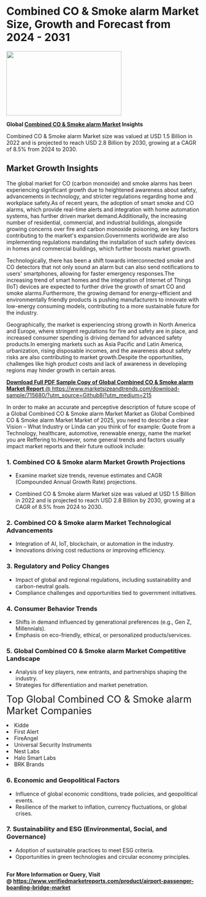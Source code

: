 <H1>Combined CO & Smoke alarm Market Size, Growth and Forecast from 2024 - 2031</H1><img class="aligncenter size-medium wp-image-584254" src="https://thirdeyenews.in/wp-content/uploads/2024/09/Global-Market-Research-300x168.jpeg" alt="" width="300" height="168" /><p><strong>Global&nbsp;<a href="https://www.marketsizeandtrends.com/download-sample/715680/?utm_source=Github8j?utm_medium=215">Combined CO & Smoke alarm Market</a> Insights</strong></p><p>Combined CO & Smoke alarm Market size was valued at USD 1.5 Billion in 2022 and is projected to reach USD 2.8 Billion by 2030, growing at a CAGR of 8.5% from 2024 to 2030.</p><p><h2>Market Growth Insights</h2> <p>The global market for CO (carbon monoxide) and smoke alarms has been experiencing significant growth due to heightened awareness about safety, advancements in technology, and stricter regulations regarding home and workplace safety.As of recent years, the adoption of smart smoke and CO alarms, which provide real-time alerts and integration with home automation systems, has further driven market demand.Additionally, the increasing number of residential, commercial, and industrial buildings, alongside growing concerns over fire and carbon monoxide poisoning, are key factors contributing to the market's expansion.Governments worldwide are also implementing regulations mandating the installation of such safety devices in homes and commercial buildings, which further boosts market growth.</p> <p><a href="#"></a></p> <p>Technologically, there has been a shift towards interconnected smoke and CO detectors that not only sound an alarm but can also send notifications to users' smartphones, allowing for faster emergency responses.The increasing trend of smart homes and the integration of Internet of Things (IoT) devices are expected to further drive the growth of smart CO and smoke alarms.Furthermore, the growing demand for energy-efficient and environmentally friendly products is pushing manufacturers to innovate with low-energy consuming models, contributing to a more sustainable future for the industry.</p> <p>Geographically, the market is experiencing strong growth in North America and Europe, where stringent regulations for fire and safety are in place, and increased consumer spending is driving demand for advanced safety products.In emerging markets such as Asia Pacific and Latin America, urbanization, rising disposable incomes, and the awareness about safety risks are also contributing to market growth.Despite the opportunities, challenges like high product costs and lack of awareness in developing regions may hinder growth in certain areas.</p> <p><a href="#"></p><p><span class=""><strong>Download Full PDF Sample Copy of Global Combined CO & Smoke alarm Market Report</strong> @ <a href="https://www.marketsizeandtrends.com/download-sample/715680/?utm_source=Github8j?utm_medium=215" target="_blank">https://www.marketsizeandtrends.com/download-sample/715680/?utm_source=Github8j?utm_medium=215</a></span></p><p>In order to make an accurate and perceptive description of future scope of a Global&nbsp;Combined CO & Smoke alarm Market Market as Global&nbsp;Combined CO & Smoke alarm Market Market of 2025, you need to describe a clear Vision &ndash; What Industry or Linda can you think of for example: Quote from a Technology, healthcare, automotive, renewable energy, name the market you are Reffering to.However, some general trends and factors usually impact market reports and their future outlook include:</p><h3>1.&nbsp;<strong>Combined CO & Smoke alarm Market Growth Projections</strong></h3><ul><li>Examine market size trends, revenue estimates and CAGR (Compounded Annual Growth Rate) projections.</li><li><p>Combined CO & Smoke alarm Market size was valued at USD 1.5 Billion in 2022 and is projected to reach USD 2.8 Billion by 2030, growing at a CAGR of 8.5% from 2024 to 2030.</p></li></ul><h3>2.&nbsp;<strong>Combined CO & Smoke alarm Market Technological Advancements</strong></h3><ul><li>Integration of AI, IoT, blockchain, or automation in the industry.</li><li>Innovations driving cost reductions or improving efficiency.</li></ul><h3>3.&nbsp;<strong>Regulatory and Policy Changes</strong></h3><ul><li>Impact of global and regional regulations, including sustainability and carbon-neutral goals.</li><li>Compliance challenges and opportunities tied to government initiatives.</li></ul><h3>4.&nbsp;<strong>Consumer Behavior Trends</strong></h3><ul><li>Shifts in demand influenced by generational preferences (e.g., Gen Z, Millennials).</li><li>Emphasis on eco-friendly, ethical, or personalized products/services.</li></ul><h3>5.&nbsp;<strong>Global Combined CO & Smoke alarm Market Competitive Landscape</strong></h3><ul><li>Analysis of key players, new entrants, and partnerships shaping the industry.</li><li>Strategies for differentiation and market penetration.</li></ul><p data-pm-slice="1 1 []"><span style="color: inherit; font-family: inherit; font-size: 25px;">Top Global Combined CO & Smoke alarm Market Companies</span></p><div class="" data-test-id=""><p><li>Kidde</li><li> First Alert</li><li> FireAngel</li><li> Universal Security Instruments</li><li> Nest Labs</li><li> Halo Smart Labs</li><li> BRK Brands</li></p></div><h3>6.&nbsp;<strong>Economic and Geopolitical Factors</strong></h3><ul><li>Influence of global economic conditions, trade policies, and geopolitical events.</li><li>Resilience of the market to inflation, currency fluctuations, or global crises.</li></ul><h3>7.&nbsp;<strong>Sustainability and ESG (Environmental, Social, and Governance)</strong></h3><ul><li>Adoption of sustainable practices to meet ESG criteria.</li><li>Opportunities in green technologies and circular economy principles.</li></ul><h2><strong style="font-size: 14px;">For More Information or Query, Visit @&nbsp;</strong><a style="background-color: #ffffff; font-size: 14px;" href="https://www.marketsizeandtrends.com/report/combined-co-and-smoke-alarm-market/" target="_blank">https://www.verifiedmarketreports.com/product/airport-passenger-boarding-bridge-market</a></h2>